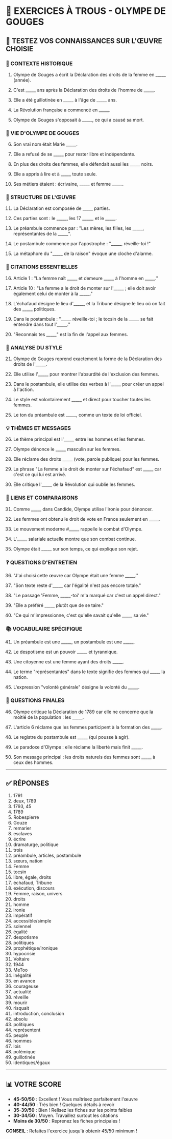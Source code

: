 # 📝 EXERCICES À TROUS - OLYMPE DE GOUGES

## 🎯 TESTEZ VOS CONNAISSANCES SUR L'ŒUVRE CHOISIE

### 📅 CONTEXTE HISTORIQUE

1. Olympe de Gouges a écrit la Déclaration des droits de la femme en _____ (année).

2. C'est _____ ans après la Déclaration des droits de l'homme de _____.

3. Elle a été guillotinée en _____ à l'âge de _____ ans.

4. La Révolution française a commencé en _____.

5. Olympe de Gouges s'opposait à _____, ce qui a causé sa mort.

### 👤 VIE D'OLYMPE DE GOUGES

6. Son vrai nom était Marie _____.

7. Elle a refusé de se _____ pour rester libre et indépendante.

8. En plus des droits des femmes, elle défendait aussi les _____ noirs.

9. Elle a appris à lire et à _____ toute seule.

10. Ses métiers étaient : écrivaine, _____ et femme _____.

### 📜 STRUCTURE DE L'ŒUVRE

11. La Déclaration est composée de _____ parties.

12. Ces parties sont : le _____, les 17 _____, et le _____.

13. Le préambule commence par : "Les mères, les filles, les _____, représentantes de la _____".

14. Le postambule commence par l'apostrophe : "_____, réveille-toi !"

15. La métaphore du "_____ de la raison" évoque une cloche d'alarme.

### 💎 CITATIONS ESSENTIELLES

16. Article 1 : "La femme naît _____ et demeure _____ à l'homme en _____."

17. Article 10 : "La femme a le droit de monter sur l'_____ ; elle doit avoir également celui de monter à la _____."

18. L'échafaud désigne le lieu d'_____, et la Tribune désigne le lieu où on fait des _____ politiques.

19. Dans le postambule : "_____ réveille-toi ; le tocsin de la _____ se fait entendre dans tout l'_____."

20. "Reconnais tes _____" est la fin de l'appel aux femmes.

### 🎨 ANALYSE DU STYLE

21. Olympe de Gouges reprend exactement la forme de la Déclaration des droits de l'_____.

22. Elle utilise l'_____ pour montrer l'absurdité de l'exclusion des femmes.

23. Dans le postambule, elle utilise des verbes à l'_____ pour créer un appel à l'action.

24. Le style est volontairement _____ et direct pour toucher toutes les femmes.

25. Le ton du préambule est _____, comme un texte de loi officiel.

### 💡 THÈMES ET MESSAGES

26. Le thème principal est l'_____ entre les hommes et les femmes.

27. Olympe dénonce le _____ masculin sur les femmes.

28. Elle réclame des droits _____ (vote, parole publique) pour les femmes.

29. La phrase "La femme a le droit de monter sur l'échafaud" est _____ car c'est ce qui lui est arrivé.

30. Elle critique l'_____ de la Révolution qui oublie les femmes.

### 🔗 LIENS ET COMPARAISONS

31. Comme _____ dans Candide, Olympe utilise l'ironie pour dénoncer.

32. Les femmes ont obtenu le droit de vote en France seulement en _____.

33. Le mouvement moderne #_____ rappelle le combat d'Olympe.

34. L'_____ salariale actuelle montre que son combat continue.

35. Olympe était _____ sur son temps, ce qui explique son rejet.

### ❓ QUESTIONS D'ENTRETIEN

36. "J'ai choisi cette œuvre car Olympe était une femme _____."

37. "Son texte reste d'_____ car l'égalité n'est pas encore totale."

38. "Le passage 'Femme, _____-toi' m'a marqué car c'est un appel direct."

39. "Elle a préféré _____ plutôt que de se taire."

40. "Ce qui m'impressionne, c'est qu'elle savait qu'elle _____ sa vie."

### 📚 VOCABULAIRE SPÉCIFIQUE

41. Un préambule est une _____, un postambule est une _____.

42. Le despotisme est un pouvoir _____ et tyrannique.

43. Une citoyenne est une femme ayant des droits _____.

44. Le terme "représentantes" dans le texte signifie des femmes qui _____ la nation.

45. L'expression "volonté générale" désigne la volonté du _____.

### 🎯 QUESTIONS FINALES

46. Olympe critique la Déclaration de 1789 car elle ne concerne que la moitié de la population : les _____.

47. L'article 6 réclame que les femmes participent à la formation des _____.

48. Le registre du postambule est _____ (qui pousse à agir).

49. Le paradoxe d'Olympe : elle réclame la liberté mais finit _____.

50. Son message principal : les droits naturels des femmes sont _____ à ceux des hommes.

---

## ✅ RÉPONSES

1. 1791
2. deux, 1789
3. 1793, 45
4. 1789
5. Robespierre
6. Gouze
7. remarier
8. esclaves
9. écrire
10. dramaturge, politique
11. trois
12. préambule, articles, postambule
13. sœurs, nation
14. Femme
15. tocsin
16. libre, égale, droits
17. échafaud, Tribune
18. exécution, discours
19. Femme, raison, univers
20. droits
21. homme
22. ironie
23. impératif
24. accessible/simple
25. solennel
26. égalité
27. despotisme
28. politiques
29. prophétique/ironique
30. hypocrisie
31. Voltaire
32. 1944
33. MeToo
34. inégalité
35. en avance
36. courageuse
37. actualité
38. réveille
39. mourir
40. risquait
41. introduction, conclusion
42. absolu
43. politiques
44. représentent
45. peuple
46. hommes
47. lois
48. polémique
49. guillotinée
50. identiques/égaux

---

## 📊 VOTRE SCORE

- **45-50/50** : Excellent ! Vous maîtrisez parfaitement l'œuvre
- **40-44/50** : Très bien ! Quelques détails à revoir
- **35-39/50** : Bien ! Relisez les fiches sur les points faibles
- **30-34/50** : Moyen. Travaillez surtout les citations
- **Moins de 30/50** : Reprenez les fiches principales !

**CONSEIL** : Refaites l'exercice jusqu'à obtenir 45/50 minimum !